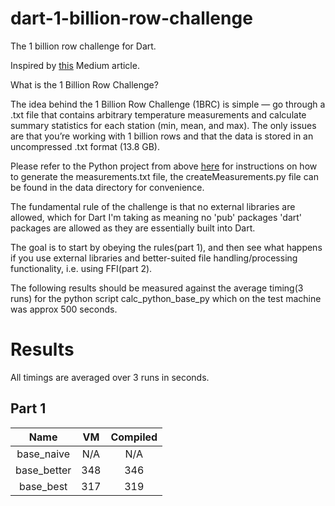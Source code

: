 # dart-1-billion-row-challenge
The 1 billion  row challenge for Dart.

Inspired by [this](https://medium.com/towards-data-science/python-one-billion-row-challenge-from-10-minutes-to-4-seconds-0718662b303e) Medium article. 

What is the 1 Billion Row Challenge?

The idea behind the 1 Billion Row Challenge (1BRC) is simple — go through a .txt file that contains arbitrary temperature measurements and calculate summary statistics for each station (min, mean, and max). The only issues are that you’re working with 1 billion rows and that the data is stored in an uncompressed .txt format (13.8 GB).

Please refer to the Python project from above [here](https://github.com/shamblett/dart-1-billion-row-challenge) for instructions on how to generate the measurements.txt file,
the createMeasurements.py file can be found in the data directory for convenience.

The fundamental rule of the challenge is that no external libraries are allowed, which for Dart I'm taking as meaning no 'pub' packages 'dart' packages are allowed as they are
essentially built into Dart.


The goal is to start by obeying the rules(part 1), and then see what happens if you use external libraries and 
better-suited file handling/processing functionality, i.e. using FFI(part 2).

The following results should be measured against the average timing(3 runs) for the python script calc_python_base_py
which on the test machine was approx 500 seconds.

# Results

All timings are averaged over 3 runs in seconds.

## Part 1

|     Name      |  VM   |   Compiled   |
|:-------------:|:-----:|:------------:|
|  base_naive   |  N/A  |     N/A      |
|  base_better  |  348  |     346      |
|   base_best   |  317  |     319      |
